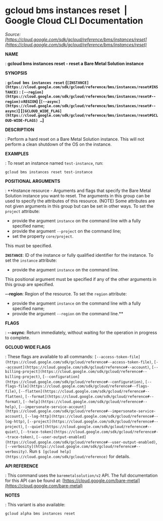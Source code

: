 # gcloud bms instances reset  |  Google Cloud CLI Documentation

*Source: [https://cloud.google.com/sdk/gcloud/reference/bms/instances/reset](https://cloud.google.com/sdk/gcloud/reference/bms/instances/reset)*

**NAME**

: **gcloud bms instances reset - reset a Bare Metal Solution instance**

**SYNOPSIS**

: **`gcloud bms instances reset` (`[INSTANCE](https://cloud.google.com/sdk/gcloud/reference/bms/instances/reset#INSTANCE)` : `[--region](https://cloud.google.com/sdk/gcloud/reference/bms/instances/reset#--region)`=`REGION`) [`[--async](https://cloud.google.com/sdk/gcloud/reference/bms/instances/reset#--async)`] [`[GCLOUD_WIDE_FLAG](https://cloud.google.com/sdk/gcloud/reference/bms/instances/reset#GCLOUD-WIDE-FLAGS) …`]**

**DESCRIPTION**

: Perform a hard reset on a Bare Metal Solution instance.
This will not perform a clean shutdown of the OS on the instance.

**EXAMPLES**

: To reset an instance named ``test-instance``,
run:

```
gcloud bms instances reset test-instance
```

**POSITIONAL ARGUMENTS**

: **Instance resource - Arguments and flags that specify the Bare Metal Solution
instance you want to reset. The arguments in this group can be used to specify
the attributes of this resource. (NOTE) Some attributes are not given arguments
in this group but can be set in other ways.
To set the `project` attribute:

- provide the argument `instance` on the command line with a fully
specified name;
- provide the argument `--project` on the command line;
- set the property `core/project`.

This must be specified.

**`INSTANCE`**:
ID of the instance or fully qualified identifier for the instance.
To set the `instance` attribute:

- provide the argument `instance` on the command line.

This positional argument must be specified if any of the other arguments in this
group are specified.

**--region**:
Region of the resource.
To set the `region` attribute:

- provide the argument `instance` on the command line with a fully
specified name;
- provide the argument `--region` on the command line.**

**FLAGS**

: **--async**:
Return immediately, without waiting for the operation in progress to complete.

**GCLOUD WIDE FLAGS**

: These flags are available to all commands: `[--access-token-file](https://cloud.google.com/sdk/gcloud/reference#--access-token-file)`,
`[--account](https://cloud.google.com/sdk/gcloud/reference#--account)`, `[--billing-project](https://cloud.google.com/sdk/gcloud/reference#--billing-project)`,
`[--configuration](https://cloud.google.com/sdk/gcloud/reference#--configuration)`,
`[--flags-file](https://cloud.google.com/sdk/gcloud/reference#--flags-file)`,
`[--flatten](https://cloud.google.com/sdk/gcloud/reference#--flatten)`, `[--format](https://cloud.google.com/sdk/gcloud/reference#--format)`, `[--help](https://cloud.google.com/sdk/gcloud/reference#--help)`, `[--impersonate-service-account](https://cloud.google.com/sdk/gcloud/reference#--impersonate-service-account)`,
`[--log-http](https://cloud.google.com/sdk/gcloud/reference#--log-http)`,
`[--project](https://cloud.google.com/sdk/gcloud/reference#--project)`, `[--quiet](https://cloud.google.com/sdk/gcloud/reference#--quiet)`, `[--trace-token](https://cloud.google.com/sdk/gcloud/reference#--trace-token)`, `[--user-output-enabled](https://cloud.google.com/sdk/gcloud/reference#--user-output-enabled)`,
`[--verbosity](https://cloud.google.com/sdk/gcloud/reference#--verbosity)`.
Run `$ [gcloud help](https://cloud.google.com/sdk/gcloud/reference)` for details.

**API REFERENCE**

: This command uses the `baremetalsolution/v2` API. The full
documentation for this API can be found at: [https://cloud.google.com/bare-metal](https://cloud.google.com/bare-metal)

**NOTES**

: This variant is also available:

```
gcloud alpha bms instances reset
```